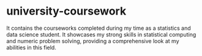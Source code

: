 # university-coursework
It contains the courseworks completed during my time as a statistics and data science student. It showcases my strong skills in statistical computing and numeric problem solving, providing a comprehensive look at my abilities in this field.
